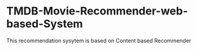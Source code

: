 # TMDB-Movie-Recommender-web-based-System
This recommendation sysytem is based on Content based Recommender
